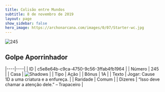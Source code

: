 ```yaml
---
title: Colisão entre Mundos
subtitle: 8 de novembro de 2019
layout: page
show_sidebar: false
hero_image: https://archonarcana.com/images/0/07/Starter-wc.jpg
---
```


![245](https://cdn.keyforgegame.com/media/card_front/pt/452_245_57WP3RF7H6P2_pt.png)

## Golpe Aporrinhador

|----|----|
| ID | c5e8e64b-c9ca-4750-9c56-3ffab4fb1964 |
| Número | 245 |
| Casa | ![Shadows](https://archonarcana.com/images/thumb/e/ee/Shadows.png/22px-Shadows.png "Sombras") |
| Tipo | Ação |
| Bônus | 1A |
| Texto | Jogar: Cause 1D a uma criatura e a enfureça. |
| Raridade | Comum |
| Dizeres | “Isso deve chamar a atenção dele.” – Trapaceiro |
